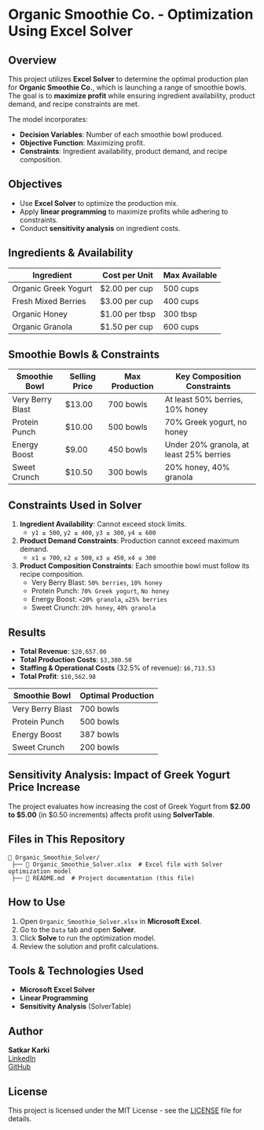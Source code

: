 # Organic Smoothie Co. - Optimization Using Excel Solver

## Overview
This project utilizes **Excel Solver** to determine the optimal production plan for **Organic Smoothie Co.**, which is launching a range of smoothie bowls. The goal is to **maximize profit** while ensuring ingredient availability, product demand, and recipe constraints are met.

The model incorporates:
- **Decision Variables**: Number of each smoothie bowl produced.
- **Objective Function**: Maximizing profit.
- **Constraints**: Ingredient availability, product demand, and recipe composition.

## Objectives
- Use **Excel Solver** to optimize the production mix.
- Apply **linear programming** to maximize profits while adhering to constraints.
- Conduct **sensitivity analysis** on ingredient costs.

## Ingredients & Availability
| Ingredient | Cost per Unit | Max Available |
|------------|--------------|--------------|
| Organic Greek Yogurt | $2.00 per cup | 500 cups |
| Fresh Mixed Berries | $3.00 per cup | 400 cups |
| Organic Honey | $1.00 per tbsp | 300 tbsp |
| Organic Granola | $1.50 per cup | 600 cups |

## Smoothie Bowls & Constraints
| Smoothie Bowl | Selling Price | Max Production | Key Composition Constraints |
|---------------|--------------|---------------|-----------------------------|
| Very Berry Blast | $13.00 | 700 bowls | At least 50% berries, 10% honey |
| Protein Punch | $10.00 | 500 bowls | 70% Greek yogurt, no honey |
| Energy Boost | $9.00 | 450 bowls | Under 20% granola, at least 25% berries |
| Sweet Crunch | $10.50 | 300 bowls | 20% honey, 40% granola |

## Constraints Used in Solver
1. **Ingredient Availability**: Cannot exceed stock limits.
   - `y1 ≤ 500`, `y2 ≤ 400`, `y3 ≤ 300`, `y4 ≤ 600`
2. **Product Demand Constraints**: Production cannot exceed maximum demand.
   - `x1 ≤ 700`, `x2 ≤ 500`, `x3 ≤ 450`, `x4 ≤ 300`
3. **Product Composition Constraints**: Each smoothie bowl must follow its recipe composition.
   - Very Berry Blast: `50% berries`, `10% honey`
   - Protein Punch: `70% Greek yogurt`, `No honey`
   - Energy Boost: `<20% granola`, `≥25% berries`
   - Sweet Crunch: `20% honey`, `40% granola`

## Results
- **Total Revenue**: `$20,657.00`
- **Total Production Costs**: `$3,380.50`
- **Staffing & Operational Costs** (32.5% of revenue): `$6,713.53`
- **Total Profit**: `$10,562.98`

| Smoothie Bowl | Optimal Production |
|---------------|-------------------|
| Very Berry Blast | 700 bowls |
| Protein Punch | 500 bowls |
| Energy Boost | 387 bowls |
| Sweet Crunch | 200 bowls |

## Sensitivity Analysis: Impact of Greek Yogurt Price Increase
The project evaluates how increasing the cost of Greek Yogurt from **$2.00 to $5.00** (in $0.50 increments) affects profit using **SolverTable**.

## Files in This Repository
```
📂 Organic_Smoothie_Solver/
 ├── 📜 Organic_Smoothie_Solver.xlsx  # Excel file with Solver optimization model
 ├── 📜 README.md  # Project documentation (this file)
```

## How to Use
1. Open `Organic_Smoothie_Solver.xlsx` in **Microsoft Excel**.
2. Go to the `Data` tab and open **Solver**.
3. Click **Solve** to run the optimization model.
4. Review the solution and profit calculations.

## Tools & Technologies Used
- **Microsoft Excel Solver**
- **Linear Programming**
- **Sensitivity Analysis** (SolverTable)

## Author
**Satkar Karki**  
[LinkedIn](https://www.linkedin.com/in/satkarkarki)  
[GitHub](https://github.com/satkar605)

## License
This project is licensed under the MIT License - see the [LICENSE](LICENSE) file for details.
